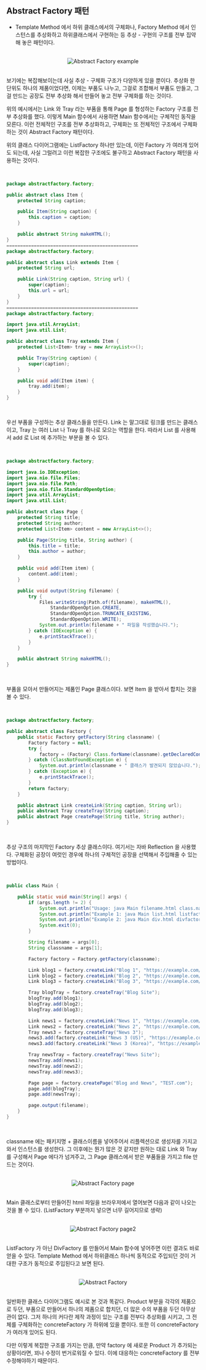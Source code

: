 ## Abstract Factory 패턴

- Template Method 에서 하위 클래스에서의 구체화나, Factory Method 에서 인스턴스를 추상화하고 하위클래스에서 구현하는 등 추상 - 구현의 구조를 전부 집약해 놓은 패턴이다.

<br>

<div align="center">
 <img src="../images/Abstract%20Factory%20example.png" alt="Abstract Factory example">
</div>

<br>

보기에는 복잡해보이는데 사실 추상 - 구체화 구조가 다양하게 있을 뿐이다. 추상화 한 단위도 하나의 제품이었다면, 이제는 부품도 나누고, 그걸로 조합해서 부품도 만들고, 그걸 만드는 공장도 전부 추상화 해서 만들어 놓고 전부 구체화를 하는 것이다.

위의 예시에서는 Link 와 Tray 라는 부품을 통해 Page 를 형성하는 Factory 구조를 전부 추상화를 했다. 이렇게 Main 함수에서 사용하면 Main 함수에서는 구체적인 동작을 모른다. 이런 전체적인 구조를 전부 추상화하고, 구체화는 또 전체적인 구조에서 구체화 하는 것이 Abstract Factory 패턴이다.

위의 클래스 다이어그램에는 ListFactory 하나만 있는데, 이런 Factory 가 여러개 있어도 되는데, 사실 그럴려고 이런 복잡한 구조에도 불구하고 Abstract Factory 패턴을 사용하는 것이다.

<br>

```java
package abstractfactory.factory;

public abstract class Item {
    protected String caption;

    public Item(String caption) {
        this.caption = caption;
    }

    public abstract String makeHTML();
}
================================================
package abstractfactory.factory;

public abstract class Link extends Item {
    protected String url;

    public Link(String caption, String url) {
        super(caption);
        this.url = url;
    }
}
================================================
package abstractfactory.factory;

import java.util.ArrayList;
import java.util.List;

public abstract class Tray extends Item {
    protected List<Item> tray = new ArrayList<>();

    public Tray(String caption) {
        super(caption);
    }

    public void add(Item item) {
        tray.add(item);
    }
}
```

<br>

우선 부품을 구성하는 추상 클래스들을 만든다. Link 는 말그대로 링크를 만드는 클래스이고, Tray 는 여러 List 나 Tray 를 하나로 모으는 역할을 한다. 따라서 List 를 사용해서 add 로 List 에 추가하는 부분을 볼 수 있다.

<br>

```java
package abstractfactory.factory;

import java.io.IOException;
import java.nio.file.Files;
import java.nio.file.Path;
import java.nio.file.StandardOpenOption;
import java.util.ArrayList;
import java.util.List;

public abstract class Page {
    protected String title;
    protected String author;
    protected List<Item> content = new ArrayList<>();

    public Page(String title, String author) {
        this.title = title;
        this.author = author;
    }

    public void add(Item item) {
        content.add(item);
    }

    public void output(String filename) {
        try {
            Files.writeString(Path.of(filename), makeHTML(),
                StandardOpenOption.CREATE,
                StandardOpenOption.TRUNCATE_EXISTING,
                StandardOpenOption.WRITE);
            System.out.println(filename + " 파일을 작성했습니다.");
        } catch (IOException e) {
            e.printStackTrace();
        }
    }

    public abstract String makeHTML();
}
```

<br>

부품을 모아서 만들어지는 제품인 Page 클래스이다. 보면 Item 을 받아서 합치는 것을 볼 수 있다.

<br>

```java
package abstractfactory.factory;

public abstract class Factory {
    public static Factory getFactory(String classname) {
        Factory factory = null;
        try {
            factory = (Factory) Class.forName(classname).getDeclaredConstructor().newInstance();
        } catch (ClassNotFoundException e) {
            System.out.println(classname + " 클래스가 발견되지 않았습니다.");
        } catch (Exception e) {
            e.printStackTrace();
        }
        return factory;
    }

    public abstract Link createLink(String caption, String url);
    public abstract Tray createTray(String caption);
    public abstract Page createPage(String title, String author);
}
```

<br>

추상 구조의 마지막인 Factory 추상 클래스이다. 여기서는 자바 Reflection 을 사용했다. 구체화된 공장이 여럿인 경우에 하나의 구체적인 공장을 선택해서 주입해줄 수 있는 방법이다.

<br>

```java
public class Main {

    public static void main(String[] args) {
        if (args.length != 2) {
            System.out.println("Usage: java Main filename.html class.name.of.ConcreteFactory");
            System.out.println("Example 1: java Main list.html listfactory.ListFactory");
            System.out.println("Example 2: java Main div.html divfactory.DivFactory");
            System.exit(0);
        }

        String filename = args[0];
        String classname = args[1];

        Factory factory = Factory.getFactory(classname);

        Link blog1 = factory.createLink("Blog 1", "https://example.com/blog1");
        Link blog2 = factory.createLink("Blog 2", "https://example.com/blog2");
        Link blog3 = factory.createLink("Blog 3", "https://example.com/blog3");

        Tray blogTray = factory.createTray("Blog Site");
        blogTray.add(blog1);
        blogTray.add(blog2);
        blogTray.add(blog3);

        Link news1 = factory.createLink("News 1", "https://example.com/news1");
        Link news2 = factory.createLink("News 2", "https://example.com/news2");
        Tray news3 = factory.createTray("News 3");
        news3.add(factory.createLink("News 3 (US)", "https://example.com/news3us"));
        news3.add(factory.createLink("News 3 (Korea)", "https://example.com/news3kr"));

        Tray newsTray = factory.createTray("News Site");
        newsTray.add(news1);
        newsTray.add(news2);
        newsTray.add(news3);

        Page page = factory.createPage("Blog and News", "TEST.com");
        page.add(blogTray);
        page.add(newsTray);

        page.output(filename);
    }
}
```

<br>

classname 에는 패키지명 + 클래스이름을 넣어주어서 리플렉션으로 생성자를 가지고 와서 인스턴스를 생성한다. 그 이후에는 뭔가 많은 것 같지만 원하는 대로 Link 와 Tray 를 구성해서 Page 에다가 넘겨주고, 그 Page 클래스에서 받은 부품들을 가지고 file 만드는 것이다.

<br>

<div align="center">
 <img src="../images/Abstract%20Factory%20page.jpg" alt="Abstract Factory page">
</div>

<br>

Main 클래스로부터 만들어진 html 파일을 브라우저에서 열어보면 다음과 같이 나오는 것을 볼 수 있다. (ListFactory 부분까지 넣으면 너무 길어지므로 생략)

<br>

<div align="center">
 <img src="../images/Abstract%20Factory%20page2.jpg" alt="Abstract Factory page2">
</div>

<br>

ListFactory 가 아닌 DivFactory 를 만들어서 Main 함수에 넣어주면 이런 결과도 바로 얻을 수 있다. Template Method 에서 하위클래스 하나씩 동적으로 주입되던 것이 거대한 구조가 동적으로 주입된다고 보면 된다.

<br>

<div align="center">
 <img src="../images/Abstract%20Factory.png" alt="Abstract Factory">
</div>

<br>

일반화한 클래스 다이어그램도 예시로 본 것과 똑같다. Product 부분을 각각의 제품으로 두던, 부품으로 만들어서 하나의 제품으로 합치던, 더 많은 수의 부품을 두던 아무상관이 없다. 그저 하나의 커다란 제작 과정이 있는 구조를 전부다 추상화를 시키고, 그 전체를 구체화하는 concreteFactory 가 하위에 있을 뿐이다. 또한 이 concreteFactory 가 여러개 있어도 된다.

다만 이렇게 복잡한 구조를 가지는 만큼, 만약 factory 에 새로운 Product 가 추가되는 상황이라면, 꾀나 수정이 번거로워질 수 있다. 이에 대응하는 concreteFactory 를 전부 수정해야하기 때문이다.